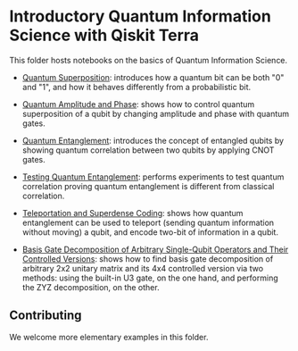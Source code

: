 # Introductory Quantum Information Science with Qiskit Terra

This folder hosts notebooks on the basics of Quantum Information Science.

* [Quantum Superposition](superposition.ipynb): introduces how a quantum bit can be both "0" and "1", and how it behaves
differently from a probabilistic bit.

* [Quantum Amplitude and Phase](amplitude_and_phase.ipynb): shows how to control quantum superposition of a qubit by changing amplitude and phase with quantum gates.

* [Quantum Entanglement](entanglement_introduction.ipynb): introduces the concept of entangled qubits by showing quantum correlation between two qubits by applying CNOT gates.

* [Testing Quantum Entanglement](entanglement_testing.ipynb): performs experiments to test quantum correlation proving quantum entanglement is different from classical correlation.

* [Teleportation and Superdense Coding](teleportation_superdensecoding.ipynb): shows how quantum entanglement can be used to teleport (sending quantum information without moving) a qubit, and encode two-bit of information in a qubit.

* [Basis Gate Decomposition of Arbitrary Single-Qubit Operators and Their Controlled Versions](Basis_Gate_Decomposition_of_Arbitrary_Single_Qubit_Operators.ipynb): shows how to find basis gate decomposition of arbitrary 2x2 unitary matrix and its 4x4 controlled version via two methods: using the built-in U3 gate, on the one hand, and performing the ZYZ decomposition, on the other.


## Contributing

We welcome more elementary examples in this folder. 
